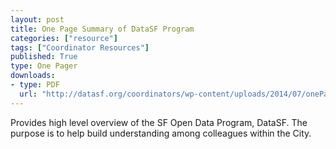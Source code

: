 ```yaml
---
layout: post
title: One Page Summary of DataSF Program
categories: ["resource"]
tags: ["Coordinator Resources"]
published: True
type: One Pager
downloads:
- type: PDF
  url: "http://datasf.org/coordinators/wp-content/uploads/2014/07/onePager.pdf"
---
```

Provides high level overview of the SF Open Data Program, DataSF. The purpose is to help build understanding among colleagues within the City.
